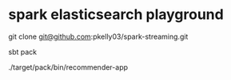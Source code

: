 # spark elasticsearch playground

git clone git@github.com:pkelly03/spark-streaming.git

sbt pack

./target/pack/bin/recommender-app
